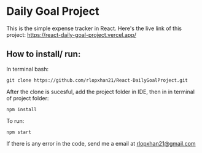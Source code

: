 # Daily Goal Project
This is the simple expense tracker in React. Here's the live link of this project: https://react-daily-goal-project.vercel.app/

## How to install/ run:
In terminal bash:

```
git clone https://github.com/rlopxhan21/React-DailyGoalProject.git
```


After the clone is sucesful, add the project folder in IDE, then in in terminal of project folder:
```
npm install
```

To run:

```
npm start
```

If there is any error in the code, send me a email at rlopxhan21@gmail.com
